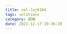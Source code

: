 ```yaml
---
title: sol-loj6184
tags: solutions
category: 题解
date: 2021-12-17 19:36:20
---
```


## 
<!-- more -->